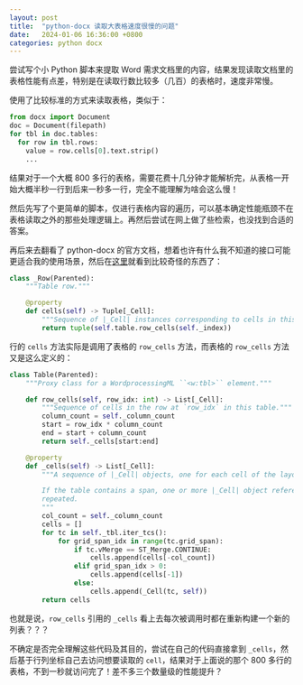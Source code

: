 ```yaml
---
layout: post
title:  "python-docx 读取大表格速度很慢的问题"
date:   2024-01-06 16:36:00 +0800
categories: python docx
---
```


尝试写个小 Python 脚本来提取 Word 需求文档里的内容，结果发现读取文档里的表格性能有点差，特别是在读取行数比较多（几百）的表格时，速度非常慢。

使用了比较标准的方式来读取表格，类似于：

~~~python
from docx import Document
doc = Document(filepath)
for tbl in doc.tables:
  for row in tbl.rows:
    value = row.cells[0].text.strip()
    ...
~~~

结果对于一个大概 800 多行的表格，需要花费十几分钟才能解析完，从表格一开始大概半秒一行到后来一秒多一行，完全不能理解为啥会这么慢！

然后先写了个更简单的脚本，仅进行表格内容的遍历，可以基本确定性能瓶颈不在表格读取之外的那些处理逻辑上。再然后尝试在网上做了些检索，也没找到合适的答案。

再后来去翻看了 python-docx 的官方文档，想着也许有什么我不知道的接口可能更适合我的使用场景，然后在[这里](https://python-docx.readthedocs.io/en/latest/_modules/docx/table.html)就看到比较奇怪的东西了：

~~~python
class _Row(Parented):
    """Table row."""

    @property
    def cells(self) -> Tuple[_Cell]:
        """Sequence of |_Cell| instances corresponding to cells in this row."""
        return tuple(self.table.row_cells(self._index))
~~~

行的 `cells` 方法实际是调用了表格的 `row_cells` 方法，而表格的 `row_cells` 方法又是这么定义的：

~~~python
class Table(Parented):
    """Proxy class for a WordprocessingML ``<w:tbl>`` element."""

    def row_cells(self, row_idx: int) -> List[_Cell]:
        """Sequence of cells in the row at `row_idx` in this table."""
        column_count = self._column_count
        start = row_idx * column_count
        end = start + column_count
        return self._cells[start:end]

    @property
    def _cells(self) -> List[_Cell]:
        """A sequence of |_Cell| objects, one for each cell of the layout grid.

        If the table contains a span, one or more |_Cell| object references are
        repeated.
        """
        col_count = self._column_count
        cells = []
        for tc in self._tbl.iter_tcs():
            for grid_span_idx in range(tc.grid_span):
                if tc.vMerge == ST_Merge.CONTINUE:
                    cells.append(cells[-col_count])
                elif grid_span_idx > 0:
                    cells.append(cells[-1])
                else:
                    cells.append(_Cell(tc, self))
        return cells
~~~

也就是说，`row_cells` 引用的 `_cells` 看上去每次被调用时都在重新构建一个新的列表？？？

不确定是否完全理解这些代码及其目的，尝试在自己的代码直接拿到 `_cells`，然后基于行列坐标自己去访问想要读取的 `cell`，结果对于上面说的那个 800 多行的表格，不到一秒就访问完了！差不多三个数量级的性能提升？

<script src="https://utteranc.es/client.js"
        repo="yingang/yingang.github.io"
        issue-term="pathname"
        label="Comment"
        theme="github-light"
        crossorigin="anonymous"
        async>
</script>